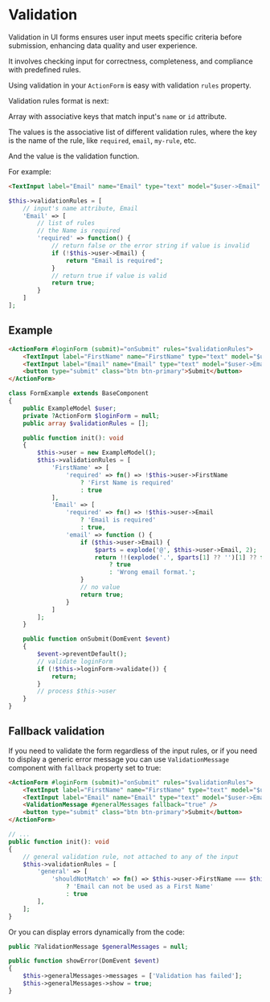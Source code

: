 # Validation

Validation in UI forms ensures user input meets specific criteria before submission, enhancing data quality and user experience.

It involves checking input for correctness, completeness, and compliance with predefined rules.

Using validation in your `ActionForm` is easy with validation `rules` property.

Validation rules format is next:

Array with associative keys that match input's `name` or `id` attribute.

The values is the associative list of different validation rules, where the key is the name of the rule, like `required`, `email`, `my-rule`, etc.

And the value is the validation function.

For example:

```html
<TextInput label="Email" name="Email" type="text" model="$user->Email" />
```

```php
$this->validationRules = [
    // input's name attribute, Email
    'Email' => [
        // list of rules
        // the Name is required
        'required' => function() {
            // return false or the error string if value is invalid
            if (!$this->user->Email) {
                return "Email is required";
            } 
            // return true if value is valid
            return true;
        }
    ]
];
```

## Example

<div>
    <FormsExample example="validation" />
</div>

```html
<ActionForm #loginForm (submit)="onSubmit" rules="$validationRules">
    <TextInput label="FirstName" name="FirstName" type="text" model="$user->FirstName" />
    <TextInput label="Email" name="Email" type="text" model="$user->Email" />
    <button type="submit" class="btn btn-primary">Submit</button>
</ActionForm>
```

```php
class FormExample extends BaseComponent
{
    public ExampleModel $user;
    private ?ActionForm $loginForm = null;
    public array $validationRules = [];

    public function init(): void
    {
        $this->user = new ExampleModel();
        $this->validationRules = [
            'FirstName' => [
                'required' => fn() => !$this->user->FirstName 
                    ? 'First Name is required' 
                    : true
            ],
            'Email' => [
                'required' => fn() => !$this->user->Email 
                    ? 'Email is required' 
                    : true,
                'email' => function () {
                    if ($this->user->Email) {
                        $parts = explode('@', $this->user->Email, 2);
                        return !!(explode('.', $parts[1] ?? '')[1] ?? false) 
                            ? true 
                            : 'Wrong email format.';
                    }
                    // no value
                    return true;
                }
            ]
        ];
    }

    public function onSubmit(DomEvent $event)
    {
        $event->preventDefault();
        // validate loginForm
        if (!$this->loginForm->validate()) {
            return;
        }
        // process $this->user        
    }
}
```

## Fallback validation

If you need to validate the form regardless of the input rules, 
or if you need to display a generic error message 
you can use `ValidationMessage` component with `fallback` property set to true:

```html
<ActionForm #loginForm (submit)="onSubmit" rules="$validationRules">
    <TextInput label="FirstName" name="FirstName" type="text" model="$user->FirstName" />
    <TextInput label="Email" name="Email" type="text" model="$user->Email" />
    <ValidationMessage #generalMessages fallback="true" />
    <button type="submit" class="btn btn-primary">Submit</button>
</ActionForm>
```

```php
// ...
public function init(): void
{
    // general validation rule, not attached to any of the input
    $this->validationRules = [
        'general' => [
            'shouldNotMatch' => fn() => $this->user->FirstName === $this->user->Email 
                ? 'Email can not be used as a First Name' 
                : true
        ],
    ];
}
```

Or you can display errors dynamically from the code:

```php
public ?ValidationMessage $generalMessages = null;

public function showError(DomEvent $event)
{
    $this->generalMessages->messages = ['Validation has failed'];
    $this->generalMessages->show = true;
}
```

<div>
    <FormsExample example="validation-fallback" />
</div>